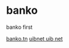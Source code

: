 # banko
banko first

[banko.tn](https://www.banko.tn)
[uibnet uib net](https://banko.tn/tunis/uib/uib-net)
